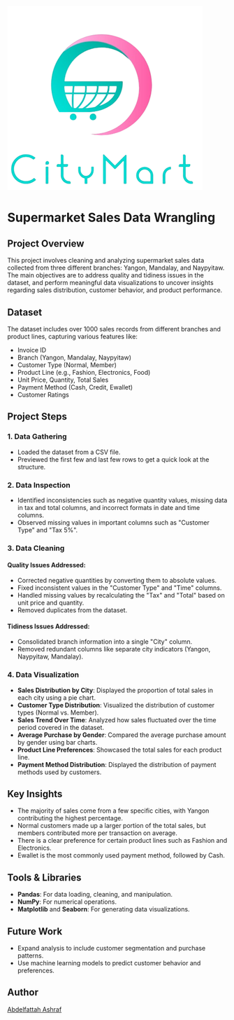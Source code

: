 
# ![Supermarket Icon](CityMart%20logo.png) 
# Supermarket Sales Data Wrangling


## Project Overview

This project involves cleaning and analyzing supermarket sales data collected from three different branches: Yangon, Mandalay, and Naypyitaw. The main objectives are to address quality and tidiness issues in the dataset, and perform meaningful data visualizations to uncover insights regarding sales distribution, customer behavior, and product performance.

## Dataset

The dataset includes over 1000 sales records from different branches and product lines, capturing various features like:

- Invoice ID
- Branch (Yangon, Mandalay, Naypyitaw)
- Customer Type (Normal, Member)
- Product Line (e.g., Fashion, Electronics, Food)
- Unit Price, Quantity, Total Sales
- Payment Method (Cash, Credit, Ewallet)
- Customer Ratings

## Project Steps

### 1. Data Gathering
- Loaded the dataset from a CSV file.
- Previewed the first few and last few rows to get a quick look at the structure.

### 2. Data Inspection
- Identified inconsistencies such as negative quantity values, missing data in tax and total columns, and incorrect formats in date and time columns.
- Observed missing values in important columns such as "Customer Type" and "Tax 5%".

### 3. Data Cleaning
#### Quality Issues Addressed:
- Corrected negative quantities by converting them to absolute values.
- Fixed inconsistent values in the "Customer Type" and "Time" columns.
- Handled missing values by recalculating the "Tax" and "Total" based on unit price and quantity.
- Removed duplicates from the dataset.

#### Tidiness Issues Addressed:
- Consolidated branch information into a single "City" column.
- Removed redundant columns like separate city indicators (Yangon, Naypyitaw, Mandalay).

### 4. Data Visualization
- **Sales Distribution by City**: Displayed the proportion of total sales in each city using a pie chart.
- **Customer Type Distribution**: Visualized the distribution of customer types (Normal vs. Member).
- **Sales Trend Over Time**: Analyzed how sales fluctuated over the time period covered in the dataset.
- **Average Purchase by Gender**: Compared the average purchase amount by gender using bar charts.
- **Product Line Preferences**: Showcased the total sales for each product line.
- **Payment Method Distribution**: Displayed the distribution of payment methods used by customers.

## Key Insights
- The majority of sales come from a few specific cities, with Yangon contributing the highest percentage.
- Normal customers made up a larger portion of the total sales, but members contributed more per transaction on average.
- There is a clear preference for certain product lines such as Fashion and Electronics.
- Ewallet is the most commonly used payment method, followed by Cash.

## Tools & Libraries
- **Pandas**: For data loading, cleaning, and manipulation.
- **NumPy**: For numerical operations.
- **Matplotlib** and **Seaborn**: For generating data visualizations.



## Future Work
- Expand analysis to include customer segmentation and purchase patterns.
- Use machine learning models to predict customer behavior and preferences.

## Author
[Abdelfattah Ashraf]()

